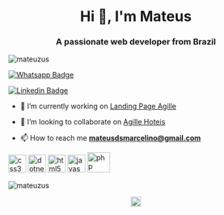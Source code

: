 <h1 align="center">Hi 👋, I'm Mateus</h1>
<h3 align="center">A passionate web developer from Brazil</h3>
<p align="left"> <img src="https://komarev.com/ghpvc/?username=mateuzus" alt="mateuzus" /> </p>
<a href="https://api.whatsapp.com/send?phone=5512992584590&amp;text=Ol%C3%A1!" rel="nofollow"><img src="https://camo.githubusercontent.com/6fbd6934706e25c54b784db7392e2d6856069bd2/68747470733a2f2f696d672e736869656c64732e696f2f62616467652f2d57686174736170702d3443413134333f7374796c653d666c61742d737175617265266c6162656c436f6c6f723d344341313433266c6f676f3d7768617473617070266c6f676f436f6c6f723d7768697465266c696e6b3d68747470733a2f2f6170692e77686174736170702e636f6d2f73656e643f70686f6e653d3535313239393736353138323026746578743d4f6c25433325413121" alt="Whatsapp Badge" data-canonical-src="https://img.shields.io/badge/-Whatsapp-4CA143?style=flat-square&amp;labelColor=4CA143&amp;logo=whatsapp&amp;logoColor=white&amp;link=https://api.whatsapp.com/send?phone=5512997651820&amp;text=Ol%C3%A1!" style="max-width:100%;"></a>

<a href="https://www.linkedin.com/in/mateusmarcelino/" rel="nofollow"><img src="https://camo.githubusercontent.com/5d86503e7dc090dd74b642730da0486f908f186b/68747470733a2f2f696d672e736869656c64732e696f2f62616467652f2d4c696e6b6564496e2d626c75653f7374796c653d666c61742d737175617265266c6f676f3d4c696e6b6564696e266c6f676f436f6c6f723d7768697465266c696e6b3d68747470733a2f2f7777772e6c696e6b6564696e2e636f6d2f696e2f74616261746162616573736f2f" alt="Linkedin Badge" data-canonical-src="https://img.shields.io/badge/-LinkedIn-blue?style=flat-square&amp;logo=Linkedin&amp;logoColor=white&amp;link=https://www.linkedin.com/in/mateusmarcelino/" style="max-width:100%;"></a>



- 🔭 I’m currently working on [Landing Page Agille](https://github.com/mateuzus/Agille_Landing_Page)

- 👯 I’m looking to collaborate on [Agille Hoteis](https://github.com/carlosasjr/agilehotel)

- 📫 How to reach me **mateusdsmarcelino@gmail.com**

<p align="left"><img src="https://image.flaticon.com/icons/svg/888/888847.svg" alt="css3" width="35" height="35"/> 
  <img src="https://upload.wikimedia.org/wikipedia/commons/thumb/e/ee/.NET_Core_Logo.svg/512px-.NET_Core_Logo.svg.png" alt="dotnet" width="35" height="35"/> 
  <img src="https://image.flaticon.com/icons/svg/174/174854.svg" alt="html5" width="35" height="35"/> 
  <img src="https://upload.wikimedia.org/wikipedia/commons/thumb/9/99/Unofficial_JavaScript_logo_2.svg/512px-Unofficial_JavaScript_logo_2.svg.png" alt="javascript" width="35" height="35"/> 
    <img src="https://www.php.net//images/logos/new-php-logo.svg" alt="php" width="45" height="40"/></p><p align="center"> 
   
  <img src="https://github-readme-stats.vercel.app/api?username=mateuzus&show_icons=true" alt="mateuzus" /> </p>

<p align="center">
<a href="https://www.linkedin.com/in/mateusmarcelino/" target="blank"><img align="center" src="https://cdn.jsdelivr.net/npm/simple-icons@3.0.1/icons/linkedin.svg" alt="https://www.linkedin.com/in/mateusmarcelino/" height="20" width="20" /></a>
</p>
